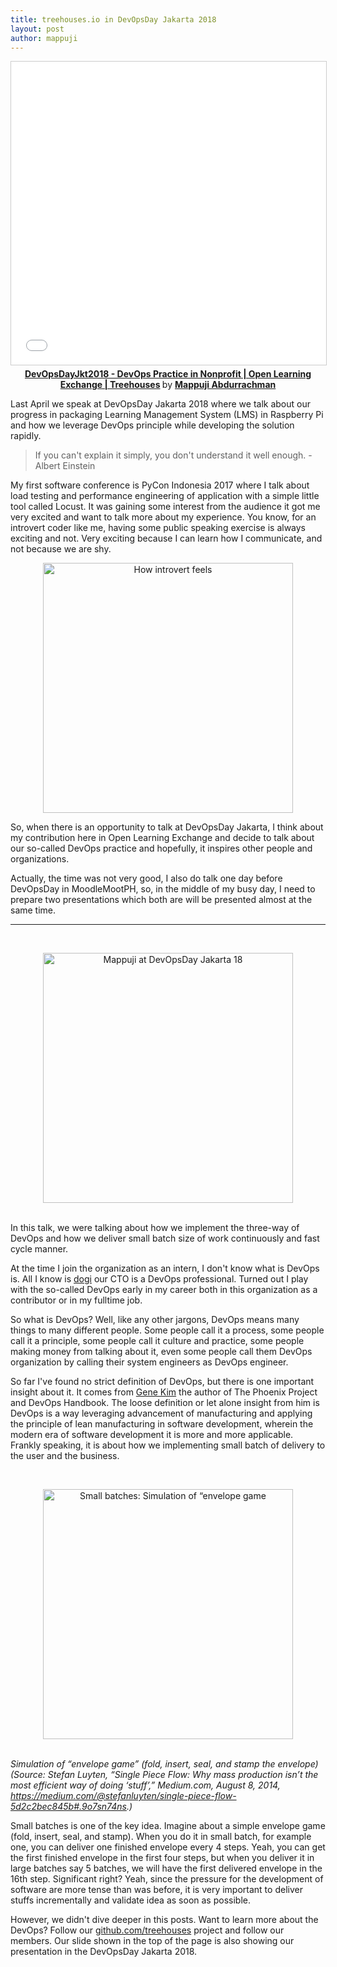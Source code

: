 ```yaml
---
title: treehouses.io in DevOpsDay Jakarta 2018
layout: post
author: mappuji
---
```


<center><iframe src="//www.slideshare.net/slideshow/embed_code/key/HxarhpE0Fi5kbi" width="595" height="485" frameborder="0" marginwidth="0" marginheight="0" scrolling="no" style="border:1px solid #CCC; border-width:1px; margin-bottom:5px; max-width: 100%;" allowfullscreen> </iframe> <div style="margin-bottom:5px"> <strong> <a href="//www.slideshare.net/AbdurrachmanMappuji1/devopsdayjkt2018-devops-practice-in-nonprofit-open-learning-exchange-treehouses" title="DevOpsDayJkt2018 - DevOps Practice in Nonprofit | Open Learning Exchange | Treehouses" target="_blank">DevOpsDayJkt2018 - DevOps Practice in Nonprofit | Open Learning Exchange | Treehouses</a> </strong> by <strong><a href="https://www.slideshare.net/AbdurrachmanMappuji1" target="_blank">Mappuji Abdurrachman</a></strong> </div></center>

Last April we speak at DevOpsDay Jakarta 2018 where we talk about our progress in packaging Learning Management System (LMS) in Raspberry Pi and how we leverage DevOps principle while developing the solution rapidly.

>If you can't explain it simply, you don't understand it well enough. - Albert Einstein

My first software conference is PyCon Indonesia 2017 where I talk about load testing and performance engineering of application with a simple little tool called Locust. It was gaining some interest from the audience it got me very excited and want to talk more about my experience. You know, for an introvert coder like me, having some public speaking exercise is always exciting and not. Very exciting because I can learn how I communicate, and not because we are shy.

<center><img src="{{ site.url }}/assets/images/how-introvert-feels.png" alt="How introvert feels" style="width: 400px;"/></center>

So, when there is an opportunity to talk at DevOpsDay Jakarta, I think about my contribution here in Open Learning Exchange and decide to talk about our so-called DevOps practice and hopefully, it inspires other people and organizations.

Actually, the time was not very good, I also do talk one day before DevOpsDay in MoodleMootPH, so, in the middle of my busy day, I need to prepare two presentations which both are will be presented almost at the same time.

***

<br><center><img src="{{ site.url }}/assets/images/devopsday-mappuji.jpg_large" alt="Mappuji at DevOpsDay Jakarta 18" style="width: 400px;"/></center><br>

In this talk, we were talking about how we implement the three-way of DevOps and how we deliver small batch size of work continuously and fast cycle manner.

At the time I join the organization as an intern, I don't know what is DevOps is. All I know is [dogi](https://github.com/dogi) our CTO is a DevOps professional. Turned out I play with the so-called DevOps early in my career both in this organization as a contributor or in my fulltime job.

So what is DevOps? Well, like any other jargons, DevOps means many things to many different people. Some people call it a process, some people call it a principle, some people call it culture and practice, some people making money from talking about it, even some people call them DevOps organization by calling their system engineers as DevOps engineer.

So far I've found no strict definition of DevOps, but there is one important insight about it. It comes from [Gene Kim](https://twitter.com/RealGeneKim) the author of The Phoenix Project and DevOps Handbook. The loose definition or let alone insight from him is DevOps is a way leveraging advancement of manufacturing and applying the principle of lean manufacturing in software development, wherein the modern era of software development it is more and more applicable. Frankly speaking, it is about how we implementing small batch of delivery to the user and the business.

<br><center><img src="{{ site.url }}/assets/images/envelope.png" alt="Small batches: Simulation of “envelope game" style="width: 400px;"/></center><br>

*Simulation of “envelope game” (fold, insert, seal, and stamp the envelope)
(Source: Stefan Luyten, “Single Piece Flow: Why mass production isn’t the most efficient way of doing ‘stuff’,” Medium.com, August 8, 2014, https://medium.com/@stefanluyten/single-piece-flow-5d2c2bec845b#.9o7sn74ns.)*

Small batches is one of the key idea. Imagine about a simple envelope game (fold, insert, seal, and stamp). When you do it in small batch, for example one, you can deliver one finished envelope every 4 steps. Yeah, you can get the first finished envelope in the first four steps, but when you deliver it in large batches say 5 batches, we will have the first delivered envelope in the 16th step. Significant right? Yeah, since the pressure for the development of software are more tense than was before, it is very important to deliver stuffs incrementally and validate idea as soon as possible.

However, we didn't dive deeper in this posts. Want to learn more about the DevOps? Follow our [github.com/treehouses](https://github.com/treehouses/) project and follow our members. Our slide shown in the top of the page is also showing our presentation in the DevOpsDay Jakarta 2018.